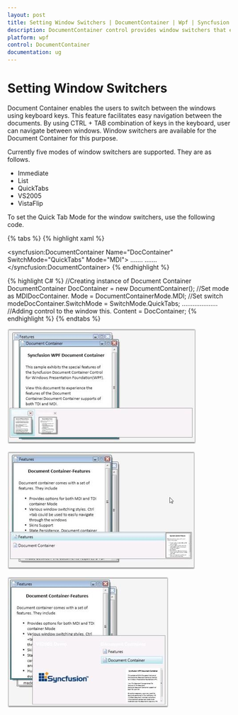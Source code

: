 ```yaml
---
layout: post
title: Setting Window Switchers | DocumentContainer | Wpf | Syncfusion
description: DocumentContainer control provides window switchers that enables the users to switch between the windows using keyboard keys.
platform: wpf
control: DocumentContainer
documentation: ug
---
```


# Setting Window Switchers

Document Container enables the users to switch between the windows using keyboard keys. This feature facilitates easy navigation between the documents. By using CTRL + TAB combination of keys in the keyboard, user can navigate between windows. Window switchers are available for the Document Container for this purpose.

Currently five modes of window switchers are supported. They are as follows.

* Immediate 
* List
* QuickTabs 
* VS2005 
* VistaFlip 

To set the Quick Tab Mode for the window switchers, use the following code.


{% tabs %}
{% highlight xaml %}
<!-- Adding Document Container -->
<syncfusion:DocumentContainer Name="DocContainer" SwitchMode="QuickTabs" Mode="MDI">  …....  …....
</syncfusion:DocumentContainer>
{% endhighlight %}

{% highlight C# %}
//Creating instance of Document Container
DocumentContainer DocContainer = new DocumentContainer();
//Set mode as MDIDocContainer.
Mode = DocumentContainerMode.MDI;
//Set switch modeDocContainer.SwitchMode = SwitchMode.QuickTabs;  ….......….......
//Adding control to the window this.
Content = DocContainer;
{% endhighlight %}
{% endtabs %}


![Setting window switchers](Setting-Window-Switchers_images/Setting-Window-Switchers_img1.jpeg)





![Setting window switchers](Setting-Window-Switchers_images/Setting-Window-Switchers_img2.jpeg)





![Setting window switchers](Setting-Window-Switchers_images/Setting-Window-Switchers_img3.jpeg)



